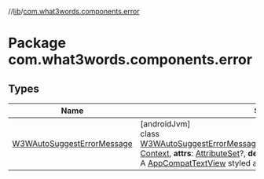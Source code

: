 //[lib](../../index.md)/[com.what3words.components.error](index.md)

# Package com.what3words.components.error

## Types

| Name | Summary |
|---|---|
| [W3WAutoSuggestErrorMessage](-w3-w-auto-suggest-error-message/index.md) | [androidJvm]<br>class [W3WAutoSuggestErrorMessage](-w3-w-auto-suggest-error-message/index.md)@[JvmOverloads](https://kotlinlang.org/api/latest/jvm/stdlib/kotlin.jvm/-jvm-overloads/index.html)()constructor(**context**: [Context](https://developer.android.com/reference/kotlin/android/content/Context.html), **attrs**: [AttributeSet](https://developer.android.com/reference/kotlin/android/util/AttributeSet.html)?, **defStyleAttr**: [Int](https://kotlinlang.org/api/latest/jvm/stdlib/kotlin/-int/index.html)) : [AppCompatTextView](https://developer.android.com/reference/kotlin/androidx/appcompat/widget/AppCompatTextView.html)<br>A [AppCompatTextView](https://developer.android.com/reference/kotlin/androidx/appcompat/widget/AppCompatTextView.html) styled and ready to show error messages. |
